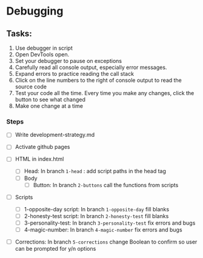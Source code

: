 # Debugging

## Tasks:

1. Use debugger in script
2. Open DevTools open.
3. Set your debugger to pause on exceptions
4. Carefully read all console output, especially error messages.
5. Expand errors to practice reading the call stack
6. Click on the line numbers to the right of console output to read the source code
7. Test your code all the time. Every time you make any changes, click the button to see what changed
8. Make one change at a time

### Steps

- [ ] Write development-strategy.md
- [ ] Activate github pages

- [ ] HTML in index.html
  - [ ] Head: In branch `1-head` : add script paths in the head tag
  - [ ] Body
    - [ ] Button: In branch `2-buttons` call the functions from scripts
- [ ] Scripts
  - [ ] 1-opposite-day script: In branch `1-opposite-day` fill blanks
  - [ ] 2-honesty-test script: In branch `2-honesty-test` fill blanks
  - [ ] 3-personality-test: In branch `3-personality-test` fix errors and bugs
  - [ ] 4-magic-number: In branch `4-magic-number` fix errors and bugs
- [ ] Corrections: In branch `5-corrections` change Boolean to confirm so user can be prompted for y/n options
